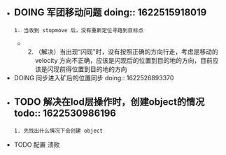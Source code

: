 - DOING 军团移动问题
  doing:: 1622515918019
	-
	  1. 当收到 stopmove 后，没有重新定位寻路到目标点
	-
	  2. （解决）当出现“闪现”时，没有按照正确的方向行走，考虑是移动的 velocity 方向不正确，应该是闪现后的位置到目的地的方向，目前应该是闪现前得位置到目的地的方向
- DOING 同步进入矿后的位置同步
  doing:: 1622526893370
- TODO 解决在lod层操作时，创建object的情况 
  todo:: 1622530986196
	-
	  1. 先找出什么情况下会创建 object
- TODO 配置 溃败